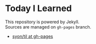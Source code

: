 Today I Learned
===============

This repository is powered by Jekyll.  
Sources are managed on `gh-pages` branch.

- [syon/til at gh-pages](https://github.com/syon/til/tree/gh-pages)
